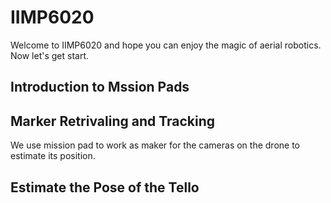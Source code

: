 # IIMP6020
Welcome to IIMP6020 and hope you can enjoy the magic of aerial robotics.
Now let's get start.
## Introduction to Mssion Pads
## Marker Retrivaling and Tracking
We use mission pad to work as maker for the cameras on the drone to estimate its position.
## Estimate the Pose of the Tello